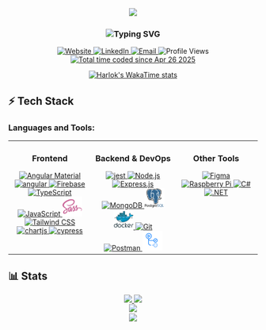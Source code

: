 <div align="center">
  <img src="https://capsule-render.vercel.app/api?type=waving&color=gradient&height=200&section=header&text=Mario%20Kreitz&fontSize=80&fontAlignY=35&animation=fadeIn&fontColor=ffffff" />
</div>

<h3 align="center">
  <img src="https://readme-typing-svg.herokuapp.com?font=Fira+Code&size=22&pause=1000&color=36BCF7FF&center=true&vCenter=true&random=false&width=500&lines=Fullstack+Developer;Angular+Enthusiast;JavaScript+%26+TypeScript+Developer" alt="Typing SVG" />
</h3>

<p align="center">
  <a href="https://mario-kreitz.dev/">
    <img src="https://img.shields.io/badge/Website-mario--kreitz.dev-blue?style=flat-square&logo=google-chrome&logoColor=white" alt="Website" />
  </a>
  <a href="https://www.linkedin.com/in/mario-kreitz-70b68b336/">
    <img src="https://img.shields.io/badge/-LinkedIn-0077B5?style=flat-square&logo=linkedin&logoColor=white" alt="LinkedIn" />
  </a>
  <a href="mailto:mario.kreitz@web.de">
    <img src="https://img.shields.io/badge/-Email-D14836?style=flat-square&logo=gmail&logoColor=white" alt="Email" />
  </a>
  <img src="https://komarev.com/ghpvc/?username=mariokreitz&style=flat-square&color=blue" alt="Profile Views" />
  <a href="https://wakatime.com/@c7f2fb60-5698-42ea-a123-ffd39c03fdbc"><img src="https://wakatime.com/badge/user/c7f2fb60-5698-42ea-a123-ffd39c03fdbc.svg?style=social" alt="Total time coded since Apr 26 2025" /></a>
</p>

<div align="center">
  
  [![Harlok's WakaTime stats](https://github-readme-stats.vercel.app/api/wakatime?username=marioisthaltso)](https://github.com/anuraghazra/github-readme-stats)
  
</div>

## ⚡ Tech Stack

<h3 align="left">Languages and Tools:</h3>
<table align="center">
  <tr>
<td valign="top" width="33%">
  <h3 align="center">Frontend</h3>
  <div align="center">  
    <a href="https://material.angular.io/" target="_blank" rel="noreferrer">
      <img src="https://avatars.githubusercontent.com/u/139426?s=48&v=4" alt="Angular Material" width="40" height="40"/>
    </a>
    <a href="https://angular.io" target="_blank" rel="noreferrer">
      <img src="https://angular.io/assets/images/logos/angular/angular.svg" alt="angular" width="40" height="40"/>
    </a>
    <a href="https://firebase.google.com/" target="_blank">
      <img src="https://profilinator.rishav.dev/skills-assets/firebase.png" alt="Firebase" height="40" />
    </a>  
    <a href="https://www.typescriptlang.org/" target="_blank">
      <img src="https://profilinator.rishav.dev/skills-assets/typescript-original.svg" alt="TypeScript" height="40" />
    </a> 
    <a href="https://www.javascript.com/" target="_blank">
      <img src="https://profilinator.rishav.dev/skills-assets/javascript-original.svg" alt="JavaScript" height="40" />
    </a>
    <a href="https://sass-lang.com" target="_blank" rel="noreferrer">
      <img src="https://raw.githubusercontent.com/devicons/devicon/master/icons/sass/sass-original.svg" alt="sass" width="40" height="40"/>
    </a>
    <a href="https://www.tailwindcss.com/" target="_blank">
      <img src="https://profilinator.rishav.dev/skills-assets/tailwindcss.svg" alt="Tailwind CSS" height="40" />
    </a>
    <a href="https://www.chartjs.org" target="_blank" rel="noreferrer">
      <img src="https://www.chartjs.org/media/logo-title.svg" alt="chartjs" width="40" height="40"/>
    </a>
    <a href="https://www.cypress.io" target="_blank" rel="noreferrer">
      <img src="https://raw.githubusercontent.com/simple-icons/simple-icons/6e46ec1fc23b60c8fd0d2f2ff46db82e16dbd75f/icons/cypress.svg" alt="cypress" width="40" height="40"/>
    </a>
  </div>
</td>
    <td valign="top" width="33%">
      <h3 align="center">Backend & DevOps</h3>
      <div align="center">  
        <a href="https://jestjs.io" target="_blank" rel="noreferrer">
          <img src="https://www.vectorlogo.zone/logos/jestjsio/jestjsio-icon.svg" alt="jest" width="40" height="40"/>
        </a>
        <a href="https://nodejs.org/" target="_blank">
          <img src="https://profilinator.rishav.dev/skills-assets/nodejs-original-wordmark.svg" alt="Node.js" height="40" />
        </a>  
        <a href="https://expressjs.com/" target="_blank">
          <img src="https://profilinator.rishav.dev/skills-assets/express-original-wordmark.svg" alt="Express.js" height="40" />
        </a>  
        <a href="https://www.mongodb.com/" target="_blank">
          <img src="https://profilinator.rishav.dev/skills-assets/mongodb-original-wordmark.svg" alt="MongoDB" height="40" />
        </a>
        <a href="https://www.postgresql.org" target="_blank" rel="noreferrer">
          <img src="https://raw.githubusercontent.com/devicons/devicon/master/icons/postgresql/postgresql-original-wordmark.svg" alt="postgresql" width="40" height="40"/>
        </a>
        <a href="https://www.docker.com/" target="_blank" rel="noreferrer">
          <img src="https://raw.githubusercontent.com/devicons/devicon/master/icons/docker/docker-original-wordmark.svg" alt="docker" width="40" height="40"/>
        </a>
        <a href="https://github.com/" target="_blank">
          <img src="https://profilinator.rishav.dev/skills-assets/git-scm-icon.svg" alt="Git" height="40" />
        </a>
        <a href="https://www.postman.com/" target="_blank">
          <img src="https://www.vectorlogo.zone/logos/getpostman/getpostman-icon.svg" alt="Postman" height="40" />
        </a>
        <a href="https://github.com/features/actions" target="_blank">
          <img src="https://raw.githubusercontent.com/github/explore/2c7e603b797535e5ad8b4beb575ab3b7354666e1/topics/actions/actions.png" alt="GitHub Actions" height="40" />
        </a>
      </div>
    </td>
    <td valign="top" width="33%">
      <h3 align="center">Other Tools</h3>
      <div align="center">  
        <a href="https://www.figma.com/" target="_blank">
          <img src="https://profilinator.rishav.dev/skills-assets/figma-icon.svg" alt="Figma" height="40" />
        </a>  
        <a href="https://www.raspberrypi.org/" target="_blank">
          <img src="https://profilinator.rishav.dev/skills-assets/raspberrypi.png" alt="Raspberry Pi" height="40" />
        </a>  
        <a href="https://docs.microsoft.com/en-us/dotnet/csharp/" target="_blank">
          <img src="https://profilinator.rishav.dev/skills-assets/csharp-original.svg" alt="C#" height="40" />
        </a>  
        <a href="https://dotnet.microsoft.com/download" target="_blank">
          <img src="https://profilinator.rishav.dev/skills-assets/dot-net-original-wordmark.svg" alt=".NET" height="40" />
        </a>  
      </div>
    </td>
  </tr>
</table>

## 📊 Stats

<div align="center">
  <a href="https://github.com/anuraghazra/github-readme-stats">
    <img src="https://github-readme-stats.vercel.app/api?username=mariokreitz&show_icons=true&bg_color=00000000&title_color=58a6ff&text_color=adbac7&icon_color=58a6ff&hide_border=true" height="165" />
  </a>
  <a href="https://github.com/anuraghazra/github-readme-stats">
    <img src="https://github-readme-stats.vercel.app/api/top-langs/?username=mariokreitz&layout=compact&bg_color=00000000&title_color=58a6ff&text_color=adbac7&icon_color=58a6ff&hide_border=true" height="165" />
  </a>
</div>

<div align="center">
  <a href="https://github.com/DenverCoder1/github-readme-streak-stats">
    <img src="https://github-readme-streak-stats.herokuapp.com/?user=mariokreitz&background=00000000&ring=58a6ff&fire=58a6ff&currStreakNum=adbac7&sideNums=adbac7&currStreakLabel=58a6ff&sideLabels=58a6ff&dates=adbac7&hide_border=true" />
  </a>
</div>

<div align="center">
  <img src="https://capsule-render.vercel.app/api?type=waving&color=gradient&height=120&section=footer" />
</div>
